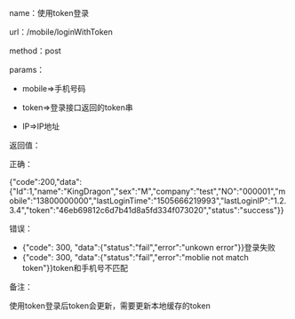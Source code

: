 name：使用token登录

url：/mobile/loginWithToken

method：post

params：

* mobile=&gt;手机号码
* token=&gt;登录接口返回的token串

* IP=&gt;IP地址

返回值：

正确：

{"code":200,"data":{"Id":1,"name":"KingDragon","sex":"M","company":"test","NO":"000001","mobile":"13800000000","lastLoginTime":"1505666219993","lastLoginIP":"1.2.3.4","token":"46eb69812c6d7b41d8a5fd334f073020","status":"success"}}

错误：

* {"code": 300, "data":{"status":"fail","error":"unkown error"}}登录失败
* {"code": 300, "data":{"status":"fail","error":"moblie not match token"}}token和手机号不匹配

备注：

使用token登录后token会更新，需要更新本地缓存的token



